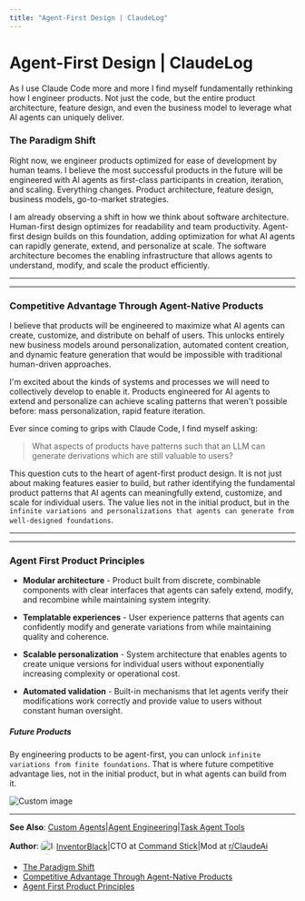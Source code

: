 ```yaml
---
title: "Agent-First Design | ClaudeLog"
---
```


# Agent-First Design | ClaudeLog

As I use Claude Code more and more I find myself fundamentally rethinking how I engineer products. Not just the code, but the entire product architecture, feature design, and even the business model to leverage what AI agents can uniquely deliver.

### The Paradigm Shift[​](#the-paradigm-shift "Direct link to The Paradigm Shift")

Right now, we engineer products optimized for ease of development by human teams. I believe the most successful products in the future will be engineered with AI agents as first-class participants in creation, iteration, and scaling. Everything changes. Product architecture, feature design, business models, go-to-market strategies.

I am already observing a shift in how we think about software architecture. Human-first design optimizes for readability and team productivity. Agent-first design builds on this foundation, adding optimization for what AI agents can rapidly generate, extend, and personalize at scale. The software architecture becomes the enabling infrastructure that allows agents to understand, modify, and scale the product efficiently.

* * *

* * *

### Competitive Advantage Through Agent-Native Products[​](#competitive-advantage-through-agent-native-products "Direct link to Competitive Advantage Through Agent-Native Products")

I believe that products will be engineered to maximize what AI agents can create, customize, and distribute on behalf of users. This unlocks entirely new business models around personalization, automated content creation, and dynamic feature generation that would be impossible with traditional human-driven approaches.

I'm excited about the kinds of systems and processes we will need to collectively develop to enable it. Products engineered for AI agents to extend and personalize can achieve scaling patterns that weren't possible before: mass personalization, rapid feature iteration.

Ever since coming to grips with Claude Code, I find myself asking:

> What aspects of products have patterns such that an LLM can generate derivations which are still valuable to users?

This question cuts to the heart of agent-first product design. It is not just about making features easier to build, but rather identifying the fundamental product patterns that AI agents can meaningfully extend, customize, and scale for individual users. The value lies not in the initial product, but in the `infinite variations and personalizations that agents can generate from well-designed foundations`.

* * *

* * *

### Agent First Product Principles[​](#agent-first-product-principles "Direct link to Agent First Product Principles")

-   **Modular architecture** - Product built from discrete, combinable components with clear interfaces that agents can safely extend, modify, and recombine while maintaining system integrity.
    
-   **Templatable experiences** - User experience patterns that agents can confidently modify and generate variations from while maintaining quality and coherence.
    
-   **Scalable personalization** - System architecture that enables agents to create unique versions for individual users without exponentially increasing complexity or operational cost.
    
-   **Automated validation** - Built-in mechanisms that let agents verify their modifications work correctly and provide value to users without constant human oversight.
    

##### Future Products

By engineering products to be agent-first, you can unlock `infinite variations from finite foundations`. That is where future competitive advantage lies, not in the initial product, but in what agents can build from it.

<img src="/img/discovery/033_energy_orange.png" alt="Custom image" style="max-width: 165px; height: auto;" />

* * *

**See Also**: [Custom Agents](/mechanics/custom-agents/)|[Agent Engineering](/mechanics/agent-engineering/)|[Task Agent Tools](/mechanics/task-agent-tools/)

**Author**:[<img src="/img/claudes-greatest-soldier.png" alt="InventorBlack profile" style="width: 25px; height: 25px; display: inline-block; vertical-align: middle; margin: 0 3px; border-radius: 50%;" />InventorBlack](https://www.linkedin.com/in/wilfredkasekende/)|CTO at [Command Stick](https://commandstick.com)|Mod at [r/ClaudeAi](https://reddit.com/r/ClaudeAI)

-   [The Paradigm Shift](#the-paradigm-shift)
-   [Competitive Advantage Through Agent-Native Products](#competitive-advantage-through-agent-native-products)
-   [Agent First Product Principles](#agent-first-product-principles)